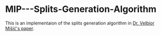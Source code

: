 # MIP---Splits-Generation-Algorithm

This is an implementaion of the splits generation algorithm in [Dr. Velbior Mišić's paper](https://arxiv.org/pdf/1705.10883.pdf).


